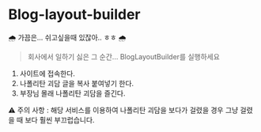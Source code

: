 # Blog-layout-builder
🌧️ 가끔은... 쉬고싶을때 있잖아.. ㅎㅎ 🌧️

> 회사에서 일하기 싫은 그 순간... BlogLayoutBuilder를 실행하세요

1. 사이트에 접속한다.
2. 나폴리탄 괴담 글을 복사 붙여넣기 한다.
3. 부장님 몰래 나폴리탄 괴담을 즐긴다.


⚠️ 주의 사항 : 해당 서비스를 이용하여 나폴리탄 괴담을 보다가 걸렸을 경우 그냥 걸렸을 때 보다 훨씬 부끄럽습니다.
